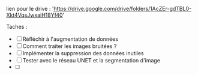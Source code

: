 lien pour le drive : 'https://drive.google.com/drive/folders/1AcZEr-gdTBL0-Xkt4VqsJwxaiH18Yf40'

Taches : 
 - [ ] Réfléchir à l'augmentation de données
 - [ ] Comment traiter les images bruitées ?
 - [ ] Implémenter la suppression des données inutiles
 - [ ] Tester avec le réseau UNET et la segmentation d'image 
 - [ ] 
